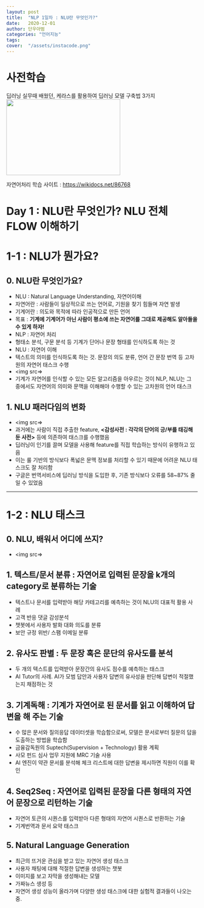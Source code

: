 ```yaml
---
layout: post
title:  "NLP 1일차 : NLU란 무엇인가?"
date:   2020-12-01 
author: 단우아범
categories: "언어지능"
tags:	
cover:  "/assets/instacode.png"
---
```


# 사전학습

딥러닝 실무때 배웠던, 케라스를 활용하여 딥러닝 모델 구축법 3가지  
<img src="https://user-images.githubusercontent.com/59005950/100669369-9e62ef80-33a0-11eb-814d-463a832dc144.jpg" width="300" height="200"> 

자연어처리 학습 사이트 : <https://wikidocs.net/86768>


# Day 1 : NLU란 무엇인가? NLU 전체 FLOW 이해하기

# 1-1 : NLU가 뭔가요?
## 0. NLU란 무엇인가요?
 - NLU : Natural Language Understanding, 자연어이해
 - 자연어란 : 사람들이 일상적으로 쓰는 언어로, 기원을 찾기 힘들며 자연 발생
 - 기계어란 : 의도와 목적에 따라 인공적으로 만든 언어
 - 목표 : __기계에 기계어가 아닌 사람이 평소에 쓰는 자연어를 그대로 제공해도 알아들을 수 있게 하자!__
 - NLP : 자연어 처리
  - 형태소 분석, 구문 분석 등 기계가 단어나 문장 형태를 인식하도록 하는 것
 - NLU : 자연어 이해
  - 텍스트의 의미를 인식하도록 하는 것. 문장의 의도 분류, 언어 간 문장 번역 등 고차원의 자연어 태스크 수행
 - <img src=> 
 - 기계가 자연어를 인식할 수 있는 모든 알고리즘을 아우르는 것이 NLP, NLU는 그 중에서도 자연어의 의미와 문맥을 이해해야 수행할 수 있는 고차원의 언어 태스크


## 1. NLU 패러다임의 변화
 - <img src=> 
 - 과거에는 사람이 직접 추출한 feature, __<감성사전 : 각각의 단어의 긍/부를 태깅해둔 사전>__ 등에 의존하여 태스크를 수행했음
 - 딥러닝이 인기를 끌며 모델을 사용해 feature를 직접 학습하는 방식이 유행하고 있음
 - 이는 룰 기반의 방식보다 폭넓은 문맥 정보를 처리할 수 있기 때문에 어려운 NLU 태스크도 잘 처리함
 - 구글은 번역서비스에 딥러닝 방식을 도입한 후, 기존 방식보다 오류를 58~87% 줄일 수 있었음
 
---

# 1-2 : NLU 태스크
## 0. NLU, 배워서 어디에 쓰지?
 - <img src=> 
 
## 1. 텍스트/문서 분류 : 자연어로 입력된 문장을 k개의 category로 분류하는 기술
 - 텍스트나 문서를 입력받아 해당 카테고리를 예측하는 것이 NLU의 대표적 활용 사례
  - 고객 반응 댓글 감성분석
  - 챗봇에서 사용자 발화 대화 의도를 분류
  - 보안 규정 위반/ 스팸 이메일 분류
  
## 2. 유사도 판별 : 두 문장 혹은 문단의 유사도를 분석
 - 두 개의 텍스트를 입력받아 문장간의 유사도 점수를 예측하는 태스크
 - AI Tutor의 사례. AI가 모범 답안과 사용자 답변의 유사성을 판단해 답변이 적절했는지 채점하는 것

## 3. 기계독해 : 기계가 자연어로 된 문서를 읽고 이해하여 답변을 해 주는 기술
 - 수 많은 문서와 질의응답 데이터셋을 학습함으로써, 모델은 문서로부터 질문의 답을 도출하는 방법을 학습함
  - 금융감독원의 Suptech(Supervision + Technology) 활용 계획
   - 사모 펀드 심사 업무 지원에 MRC 기술 사용
   - AI 엔진이 약관 문서를 분석해 체크 리스트에 대한 답변을 제시하면 직원이 이를 확인
 
## 4. Seq2Seq : 자연어로 입력된 문장을 다른 형태의 자연어 문장으로 리턴하는 기술
 - 자연어 토큰의 시퀀스를 입력받아 다른 형태의 자연어 시퀀스로 반환하는 기술
 - 기계번역과 문서 요약 태스크
 
## 5. Natural Language Generation
 - 최근의 뜨거운 관심을 받고 있는 자연어 생성 태스크
  - 사용자 채팅에 대해 적절한 답변을 생성하는 챗봇
  - 이미지를 보고 자막을 생성해내는 모델
  - 가짜뉴스 생성 등
 - 자연어 생성 성능이 올라가며 다양한 생성 태스크에 대한 실험적 결과들이 나오는 중.

 
 
